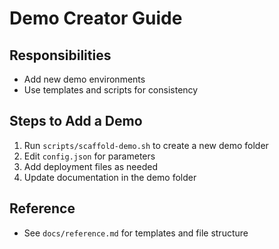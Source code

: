 # Demo Creator Guide

## Responsibilities
- Add new demo environments
- Use templates and scripts for consistency

## Steps to Add a Demo
1. Run `scripts/scaffold-demo.sh` to create a new demo folder
2. Edit `config.json` for parameters
3. Add deployment files as needed
4. Update documentation in the demo folder

## Reference
- See `docs/reference.md` for templates and file structure
